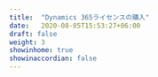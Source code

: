 ```yaml
---
title:  "Dynamics 365ライセンスの購入"
date:   2020-08-05T15:53:27+06:00
draft: false
weight: 3
showinhome: true
showinaccordian: false
---
```


